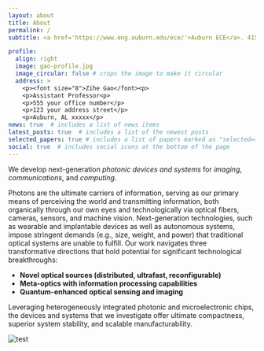 ```yaml
---
layout: about
title: About
permalink: /
subtitle: <a href='https://www.eng.auburn.edu/ece/'>Auburn ECE</a>. 415 Broun Hall, Auburn, AL 

profile:
  align: right
  image: gao-profile.jpg
  image_circular: false # crops the image to make it circular
  address: >
    <p><font size="8">Zihe Gao</font><p>
    <p>Assistant Professor<p>
    <p>555 your office number</p>
    <p>123 your address street</p>
    <p>Auburn, AL xxxxx</p>
news: true  # includes a list of news items
latest_posts: true  # includes a list of the newest posts
selected_papers: true # includes a list of papers marked as "selected={true}"
social: true  # includes social icons at the bottom of the page
---
```


We develop next-generation *photonic devices and systems* for *imaging*, *communications*, and *computing*.

Photons are the ultimate carriers of information, serving as our primary means of perceiving the world and transmitting information, both organically through our own eyes and technologically via optical fibers, cameras, sensors, and machine vision. Next-generation technologies, such as wearable and implantable devices as well as autonomous systems, impose stringent demands (e.g., size, weight, and power) that traditional optical systems are unable to fulfill. Our work navigates three transformative directions that hold potential for significant technological breakthroughs: 
- **Novel optical sources (distributed, ultrafast, reconfigurable)**
- **Meta-optics with information processing capabilities**
- **Quantum-enhanced optical sensing and imaging**

Leveraging heterogeneously integrated photonic and microelectronic chips, the devices and systems that we investigate offer ultimate compactness, superior system stability, and scalable manufacturability.

![test]({{site.url}}/assets/img/1.jpg )

<!-- Write your biography here. Tell the world about yourself. Link to your favorite [subreddit](http://reddit.com). You can put a picture in, too. The code is already in, just name your picture `prof_pic.jpg` and put it in the `img/` folder.

Put your address / P.O. box / other info right below your picture. You can also disable any of these elements by editing `profile` property of the YAML header of your `_pages/about.md`. Edit `_bibliography/papers.bib` and Jekyll will render your [publications page](/al-folio/publications/) automatically.

Link to your social media connections, too. This theme is set up to use [Font Awesome icons](http://fortawesome.github.io/Font-Awesome/) and [Academicons](https://jpswalsh.github.io/academicons/), like the ones below. Add your Facebook, Twitter, LinkedIn, Google Scholar, or just disable all of them.
 -->
